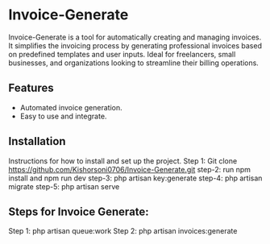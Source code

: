 # Invoice-Generate


Invoice-Generate is a tool for automatically creating and managing invoices. It simplifies the invoicing process by generating professional invoices based on predefined templates and user inputs. Ideal for freelancers, small businesses, and organizations looking to streamline their billing operations.

## Features

- Automated invoice generation.
- Easy to use and integrate.

## Installation

Instructions for how to install and set up the project.
Step 1: Git clone https://github.com/Kishorsoni0706/Invoice-Generate.git
step-2: run npm install and npm run dev
step-3: php artisan key:generate
step-4: php artisan migrate
step-5: php artisan serve


##  Steps for Invoice Generate:
Step 1: php artisan queue:work 
Step 2:  php artisan invoices:generate




